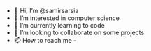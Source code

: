 - 👋 Hi, I’m @samirsarsia
- 👀 I’m interested in computer science
- 🌱 I’m currently learning to code
- 💞️ I’m looking to collaborate on some projects
- 📫 How to reach me - 



<!---
samirsarsia/samirsarsia is a ✨ special ✨ repository because its `README.md` (this file) appears on your GitHub profile.
You can click the Preview link to take a look at your changes.
--->

